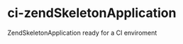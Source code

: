 ci-zendSkeletonApplication
==========================

ZendSkeletonApplication ready for a CI enviroment
